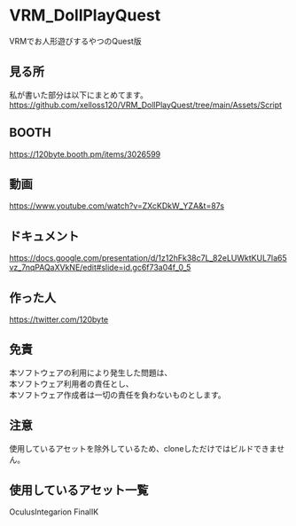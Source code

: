 # VRM_DollPlayQuest
VRMでお人形遊びするやつのQuest版

## 見る所
私が書いた部分は以下にまとめてます。  
https://github.com/xelloss120/VRM_DollPlayQuest/tree/main/Assets/Script

## BOOTH
https://120byte.booth.pm/items/3026599

## 動画
https://www.youtube.com/watch?v=ZXcKDkW_YZA&t=87s

## ドキュメント
https://docs.google.com/presentation/d/1z12hFk38c7L_82eLUWktKUL7la65vz_7nqPAQaXVkNE/edit#slide=id.gc6f73a04f_0_5

## 作った人
https://twitter.com/120byte

## 免責
本ソフトウェアの利用により発生した問題は、  
本ソフトウェア利用者の責任とし、  
本ソフトウェア作成者は一切の責任を負わないものとします。

## 注意
使用しているアセットを除外しているため、cloneしただけではビルドできません。

## 使用しているアセット一覧
OculusIntegarion
FinalIK
